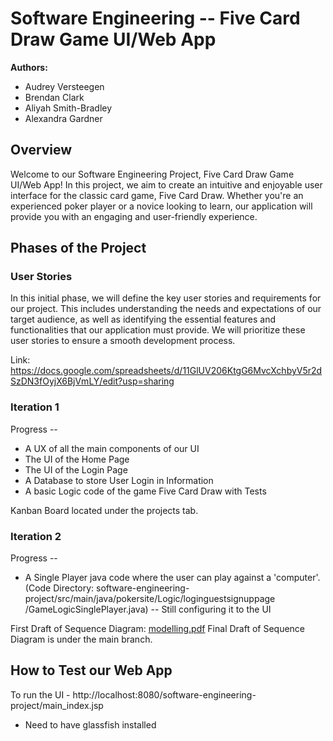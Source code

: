 # Software Engineering -- Five Card Draw Game UI/Web App

**Authors:** 
- Audrey Versteegen
- Brendan Clark
- Aliyah Smith-Bradley
- Alexandra Gardner

## Overview

Welcome to our Software Engineering Project, Five Card Draw Game UI/Web App! In this project, we aim to create an intuitive and enjoyable user interface for the classic card game, Five Card Draw. Whether you're an experienced poker player or a novice looking to learn, our application will provide you with an engaging and user-friendly experience.

## Phases of the Project

### User Stories

In this initial phase, we will define the key user stories and requirements for our project. This includes understanding the needs and expectations of our target audience, as well as identifying the essential features and functionalities that our application must provide. We will prioritize these user stories to ensure a smooth development process.

Link: https://docs.google.com/spreadsheets/d/11GlUV206KtgG6MvcXchbyV5r2dSzDN3fOyjX6BjVmLY/edit?usp=sharing 

### Iteration 1
Progress -- 
- A UX of all the main components of our UI
- The UI of the Home Page 
- The UI of the Login Page
- A Database to store User Login in Information
- A basic Logic code of the game Five Card Draw with Tests

Kanban Board located under the projects tab.

### Iteration 2
Progress -- 
- A Single Player java code where the user can play against a 'computer'. (Code Directory: software-engineering-project/src/main/java/pokersite/Logic/loginguestsignuppage
/GameLogicSinglePlayer.java) -- Still configuring it to the UI



First Draft of Sequence Diagram: [modelling.pdf](https://github.com/aliyahsmith-bradley/software-engineering-project/files/13329047/modelling.pdf)
Final Draft of Sequence Diagram is under the main branch.

## How to Test our Web App
To run the UI - http://localhost:8080/software-engineering-project/main_index.jsp
- Need to have glassfish installed
  
